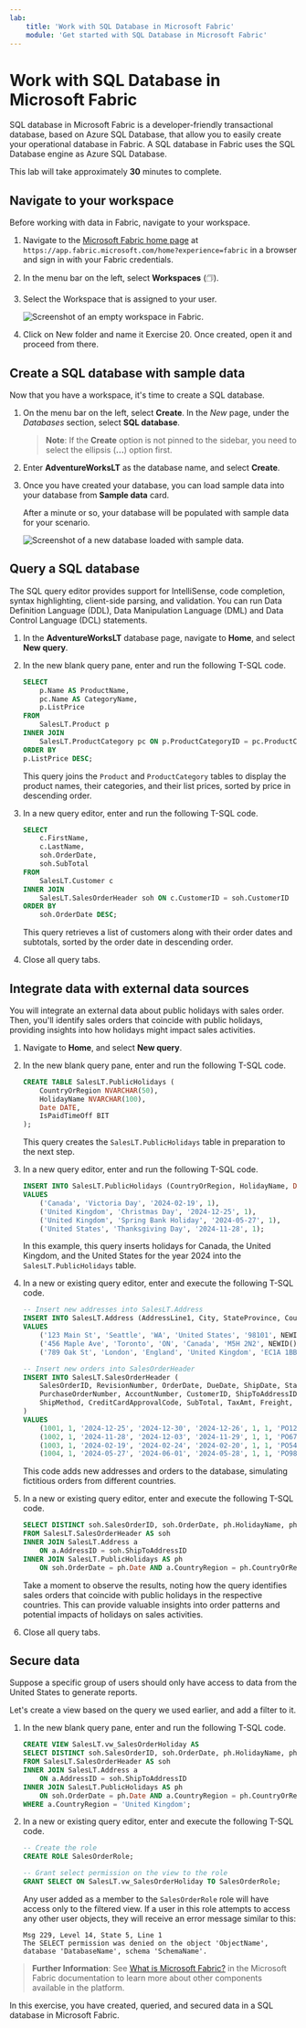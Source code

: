```yaml
---
lab:
    title: 'Work with SQL Database in Microsoft Fabric'
    module: 'Get started with SQL Database in Microsoft Fabric'
---
```


# Work with SQL Database in Microsoft Fabric

SQL database in Microsoft Fabric is a developer-friendly transactional database, based on Azure SQL Database, that allow you to easily create your operational database in Fabric. A SQL database in Fabric uses the SQL Database engine as Azure SQL Database.

This lab will take approximately **30** minutes to complete.

## Navigate to your workspace

Before working with data in Fabric, navigate to your workspace.

1. Navigate to the [Microsoft Fabric home page](https://app.fabric.microsoft.com/home?experience=fabric) at `https://app.fabric.microsoft.com/home?experience=fabric` in a browser and sign in with your Fabric credentials.
1. In the menu bar on the left, select **Workspaces** (🗇).
1. Select the Workspace that is assigned to your user.

    ![Screenshot of an empty workspace in Fabric.](./Images/new-workspace.png)
1. Click on New folder and name it Exercise 20. Once created, open it and proceed from there.

## Create a SQL database with sample data

Now that you have a workspace, it's time to create a SQL database.

1. On the menu bar on the left, select **Create**. In the *New* page, under the *Databases* section, select **SQL database**.

    >**Note**: If the **Create** option is not pinned to the sidebar, you need to select the ellipsis (**...**) option first.

1. Enter **AdventureWorksLT** as the database name, and select **Create**.
1. Once you have created your database, you can load sample data into your database from **Sample data** card.

    After a minute or so, your database will be populated with sample data for your scenario.

    ![Screenshot of a new database loaded with sample data.](./Images/sql-database-sample.png)

## Query a SQL database

The SQL query editor provides support for IntelliSense, code completion, syntax highlighting, client-side parsing, and validation. You can run Data Definition Language (DDL), Data Manipulation Language (DML) and Data Control Language (DCL) statements.

1. In the **AdventureWorksLT** database page, navigate to **Home**, and select **New query**.

1. In the new blank query pane, enter and run the following T-SQL code.

    ```sql
    SELECT 
        p.Name AS ProductName,
        pc.Name AS CategoryName,
        p.ListPrice
    FROM 
        SalesLT.Product p
    INNER JOIN 
        SalesLT.ProductCategory pc ON p.ProductCategoryID = pc.ProductCategoryID
    ORDER BY 
    p.ListPrice DESC;
    ```
    
    This query joins the `Product` and `ProductCategory` tables to display the product names, their categories, and their list prices, sorted by price in descending order.

1. In a new query editor, enter and run the following T-SQL code.

    ```sql
   SELECT 
        c.FirstName,
        c.LastName,
        soh.OrderDate,
        soh.SubTotal
    FROM 
        SalesLT.Customer c
    INNER JOIN 
        SalesLT.SalesOrderHeader soh ON c.CustomerID = soh.CustomerID
    ORDER BY 
        soh.OrderDate DESC;
    ```

    This query retrieves a list of customers along with their order dates and subtotals, sorted by the order date in descending order. 

1. Close all query tabs.

## Integrate data with external data sources

You will integrate an external data about public holidays with sales order. Then, you'll  identify sales orders that coincide with public holidays, providing insights into how holidays might impact sales activities.

1. Navigate to **Home**, and select **New query**.

1. In the new blank query pane, enter and run the following T-SQL code.

    ```sql
    CREATE TABLE SalesLT.PublicHolidays (
        CountryOrRegion NVARCHAR(50),
        HolidayName NVARCHAR(100),
        Date DATE,
        IsPaidTimeOff BIT
    );
    ```

    This query creates the `SalesLT.PublicHolidays` table in preparation to the next step.

1. In a new query editor, enter and run the following T-SQL code.

    ```sql
    INSERT INTO SalesLT.PublicHolidays (CountryOrRegion, HolidayName, Date, IsPaidTimeOff)
    VALUES
        ('Canada', 'Victoria Day', '2024-02-19', 1),
        ('United Kingdom', 'Christmas Day', '2024-12-25', 1),
        ('United Kingdom', 'Spring Bank Holiday', '2024-05-27', 1),
        ('United States', 'Thanksgiving Day', '2024-11-28', 1);
    ```
    
    In this example, this query inserts holidays for Canada, the United Kingdom, and the United States for the year 2024 into the `SalesLT.PublicHolidays` table.    

1. In a new or existing query editor, enter and execute the following T-SQL code.

    ```sql
    -- Insert new addresses into SalesLT.Address
    INSERT INTO SalesLT.Address (AddressLine1, City, StateProvince, CountryRegion, PostalCode, rowguid, ModifiedDate)
    VALUES
        ('123 Main St', 'Seattle', 'WA', 'United States', '98101', NEWID(), GETDATE()),
        ('456 Maple Ave', 'Toronto', 'ON', 'Canada', 'M5H 2N2', NEWID(), GETDATE()),
        ('789 Oak St', 'London', 'England', 'United Kingdom', 'EC1A 1BB', NEWID(), GETDATE());
    
    -- Insert new orders into SalesOrderHeader
    INSERT INTO SalesLT.SalesOrderHeader (
        SalesOrderID, RevisionNumber, OrderDate, DueDate, ShipDate, Status, OnlineOrderFlag, 
        PurchaseOrderNumber, AccountNumber, CustomerID, ShipToAddressID, BillToAddressID, 
        ShipMethod, CreditCardApprovalCode, SubTotal, TaxAmt, Freight, Comment, rowguid, ModifiedDate
    )
    VALUES
        (1001, 1, '2024-12-25', '2024-12-30', '2024-12-26', 1, 1, 'PO12345', 'AN123', 1, (SELECT TOP 1 AddressID FROM SalesLT.Address WHERE AddressLine1 = '789 Oak St'), (SELECT TOP 1 AddressID FROM SalesLT.Address WHERE AddressLine1 = '123 Main St'), 'Ground', '12345', 100.00, 10.00, 5.00, 'New Order 1', NEWID(), GETDATE()),
        (1002, 1, '2024-11-28', '2024-12-03', '2024-11-29', 1, 1, 'PO67890', 'AN456', 2, (SELECT TOP 1 AddressID FROM SalesLT.Address WHERE AddressLine1 = '123 Main St'), (SELECT TOP 1 AddressID FROM SalesLT.Address WHERE AddressLine1 = '456 Maple Ave'), 'Air', '67890', 200.00, 20.00, 10.00, 'New Order 2', NEWID(), GETDATE()),
        (1003, 1, '2024-02-19', '2024-02-24', '2024-02-20', 1, 1, 'PO54321', 'AN789', 3, (SELECT TOP 1 AddressID FROM SalesLT.Address WHERE AddressLine1 = '456 Maple Ave'), (SELECT TOP 1 AddressID FROM SalesLT.Address WHERE AddressLine1 = '789 Oak St'), 'Sea', '54321', 300.00, 30.00, 15.00, 'New Order 3', NEWID(), GETDATE()),
        (1004, 1, '2024-05-27', '2024-06-01', '2024-05-28', 1, 1, 'PO98765', 'AN321', 4, (SELECT TOP 1 AddressID FROM SalesLT.Address WHERE AddressLine1 = '789 Oak St'), (SELECT TOP 1 AddressID FROM SalesLT.Address WHERE AddressLine1 = '789 Oak St'), 'Ground', '98765', 400.00, 40.00, 20.00, 'New Order 4', NEWID(), GETDATE());
    ```

    This code adds new addresses and orders to the database, simulating fictitious orders from different countries.

1. In a new or existing query editor, enter and execute the following T-SQL code.

    ```sql
    SELECT DISTINCT soh.SalesOrderID, soh.OrderDate, ph.HolidayName, ph.CountryOrRegion
    FROM SalesLT.SalesOrderHeader AS soh
    INNER JOIN SalesLT.Address a
        ON a.AddressID = soh.ShipToAddressID
    INNER JOIN SalesLT.PublicHolidays AS ph
        ON soh.OrderDate = ph.Date AND a.CountryRegion = ph.CountryOrRegion
    ```

    Take a moment to observe the results, noting how the query identifies sales orders that coincide with public holidays in the respective countries. This can provide valuable insights into order patterns and potential impacts of holidays on sales activities.

1. Close all query tabs.

## Secure data

Suppose a specific group of users should only have access to data from the United States to generate reports.

Let's create a view based on the query we used earlier, and add a filter to it.

1. In the new blank query pane, enter and run the following T-SQL code.

    ```sql
    CREATE VIEW SalesLT.vw_SalesOrderHoliday AS
    SELECT DISTINCT soh.SalesOrderID, soh.OrderDate, ph.HolidayName, ph.CountryOrRegion
    FROM SalesLT.SalesOrderHeader AS soh
    INNER JOIN SalesLT.Address a
        ON a.AddressID = soh.ShipToAddressID
    INNER JOIN SalesLT.PublicHolidays AS ph
        ON soh.OrderDate = ph.Date AND a.CountryRegion = ph.CountryOrRegion
    WHERE a.CountryRegion = 'United Kingdom';
    ```

1. In a new or existing query editor, enter and execute the following T-SQL code.

    ```sql
    -- Create the role
    CREATE ROLE SalesOrderRole;
    
    -- Grant select permission on the view to the role
    GRANT SELECT ON SalesLT.vw_SalesOrderHoliday TO SalesOrderRole;
    ```

    Any user added as a member to the `SalesOrderRole` role will have access only to the filtered view. If a user in this role attempts to access any other user objects, they will receive an error message similar to this:

    ```
    Msg 229, Level 14, State 5, Line 1
    The SELECT permission was denied on the object 'ObjectName', database 'DatabaseName', schema 'SchemaName'.
    ```

> **Further Information**: See [What is Microsoft Fabric?](https://learn.microsoft.com/fabric/get-started/microsoft-fabric-overview) in the Microsoft Fabric documentation to learn more about other components available in the platform.

In this exercise, you have created, queried, and secured data in a SQL database in Microsoft Fabric.


